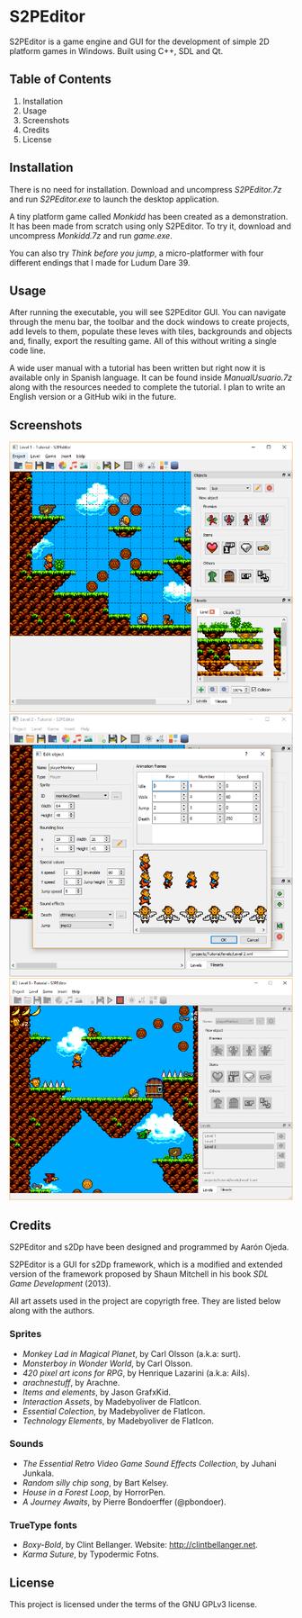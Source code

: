 # S2PEditor
S2PEditor is a game engine and GUI for the development of simple 2D platform games in Windows. Built using C++, SDL and Qt.
## Table of Contents
1. Installation
1. Usage
1. Screenshots
1. Credits
1. License
## Installation
There is no need for installation. Download and uncompress *S2PEditor.7z* and run *S2PEditor.exe* to launch the desktop application.

A tiny platform game called *Monkidd* has been created as a demonstration. It has been made from scratch using only S2PEditor. To try it, download and uncompress *Monkidd.7z* and run *game.exe*.

You can also try *Think before you jump*, a micro-platformer with four different endings that I made for Ludum Dare 39.
## Usage
After running the executable, you will see S2PEditor GUI. You can navigate through the menu bar, the toolbar and the dock windows to create projects, add levels to them, populate these leves with tiles, backgrounds and objects and, finally, export the resulting game. All of this without writing a single code line.

A wide user manual with a tutorial has been written but right now it is available only in Spanish language. It can be found inside *ManualUsuario.7z* along with the resources needed to complete the tutorial. I plan to write an English version or a GitHub wiki in the future.
## Screenshots
<img src="S2PEditor/assets/images/screenshot1.png" width="540">

<img src="S2PEditor/assets/images/screenshot2.png" width="540">

<img src="S2PEditor/assets/images/screenshot3.png" width="540">

## Credits
S2PEditor and s2Dp have been designed and programmed by Aarón Ojeda. 

S2PEditor is a GUI for s2Dp framework, which is a modified and extended version of the framework proposed by Shaun Mitchell in his book *SDL Game Development* (2013).

All art assets used in the project are copyrigth free. They are listed below along with the authors.
### Sprites
* *Monkey Lad in Magical Planet*, by Carl Olsson (a.k.a: surt).
* *Monsterboy in Wonder World*, by Carl Olsson.
* *420 pixel art icons for RPG*, by Henrique Lazarini (a.k.a: Ails).
* *arachnestuff*, by Arachne.
* *Items and elements*, by Jason GrafxKid.
* *Interaction Assets*, by Madebyoliver de FlatIcon.
* *Essential Colection*, by Madebyoliver de FlatIcon.
* *Technology Elements*, by Madebyoliver de FlatIcon.
### Sounds
* *The Essential Retro Video Game Sound Effects Collection*, by Juhani Junkala.
* *Random silly chip song*, by Bart Kelsey.
* *House in a Forest Loop*, by HorrorPen.
* *A Journey Awaits*, by Pierre Bondoerffer (@pbondoer).
### TrueType fonts
* *Boxy-Bold*, by Clint Bellanger. Website: http://clintbellanger.net.
* *Karma Suture*, by Typodermic Fotns.
## License
This project is licensed under the terms of the GNU GPLv3 license.


